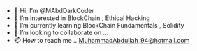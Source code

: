 - 👋 Hi, I’m @MAbdDarkCoder
- 👀 I’m interested in BlockChain , Ethical Hacking
- 🌱 I’m currently learning BlockChain Fundamentals , Solidity
- 💞️ I’m looking to collaborate on ...
- 📫 How to reach me .. MuhammadAbdullah_94@hotmail.com

<!---
MAbdDarkCoder/MAbdDarkCoder is a ✨ special ✨ repository because its `README.md` (this file) appears on your GitHub profile.
You can click the Preview link to take a look at your changes.
--->
